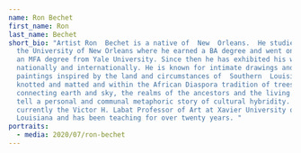 ```yaml
---
name: Ron Bechet
first_name: Ron
last_name: Bechet
short_bio: "Artist Ron  Bechet is a native of  New  Orleans.  He studied art at
  the University of New Orleans where he earned a BA degree and went on to earn
  an MFA degree from Yale University. Since then he has exhibited his work
  nationally and internationally. He is known for intimate drawings and
  paintings inspired by the land and circumstances of  Southern  Louisiana,
  knotted and matted and within the African Diaspora tradition of trees
  connecting earth and sky, the realms of the ancestors and the living. They
  tell a personal and communal metaphoric story of cultural hybridity. He is
  currently the Victor H. Labat Professor of Art at Xavier University of
  Louisiana and has been teaching for over twenty years. "
portraits:
  - media: 2020/07/ron-bechet
---
```

